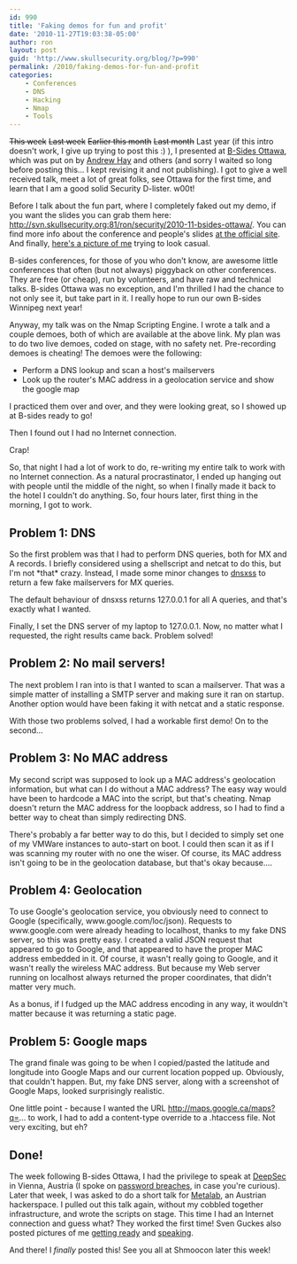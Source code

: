```yaml
---
id: 990
title: 'Faking demos for fun and profit'
date: '2010-11-27T19:03:38-05:00'
author: ron
layout: post
guid: 'http://www.skullsecurity.org/blog/?p=990'
permalink: /2010/faking-demos-for-fun-and-profit
categories:
    - Conferences
    - DNS
    - Hacking
    - Nmap
    - Tools
---
```


<s>This week</s> <s>Last week</s> <s>Earlier this month</s> <s>Last month</s> Last year (if this intro doesn't work, I give up trying to post this :) ), I presented at <a href='http://www.securitybsides.com/w/page/26807426/BSidesOttawa'>B-Sides Ottawa</a>, which was put on by <a href='http://www.andrewhay.ca/'>Andrew Hay</a> and others (and sorry I waited so long before posting this... I kept revising it and not publishing). I got to give a well received talk, meet a lot of great folks, see Ottawa for the first time, and learn that I am a good solid Security D-lister. w00t! 

Before I talk about the fun part, where I completely faked out my demo, if you want the slides you can grab them here:
<a href='http://svn.skullsecurity.org:81/ron/security/2010-11-bsides-ottawa/'>http://svn.skullsecurity.org:81/ron/security/2010-11-bsides-ottawa/</a>. You can find more info about the conference and people's slides <a href='http://www.securitybsides.com/w/page/26807426/BSidesOttawa'>at the official site</a>. And finally, <a href='http://www.flickr.com/photos/jack_daniel/5172813651/in/set-72157625373535766/'>here's a picture of me</a> trying to look casual. 

B-sides conferences, for those of you who don't know, are awesome little conferences that often (but not always) piggyback on other conferences. They are free (or cheap), run by volunteers, and have raw and technical talks. B-sides Ottawa was no exception, and I'm thrilled I had the chance to not only see it, but take part in it. I really hope to run our own B-sides Winnipeg next year!
<!--more-->
Anyway, my talk was on the Nmap Scripting Engine. I wrote a talk and a couple demoes, both of which are available at the above link. My plan was to do two live demoes, coded on stage, with no safety net. Pre-recording demoes is cheating! The demoes were the following:
<ul>
<li>Perform a DNS lookup and scan a host's mailservers</li>
<li>Look up the router's MAC address in a geolocation service and show the google map</li>
</ul>

I practiced them over and over, and they were looking great, so I showed up at B-sides ready to go! 

Then I found out I had no Internet connection. 

Crap! 

So, that night I had a lot of work to do, re-writing my entire talk to work with no Internet connection. As a natural procrastinator, I ended up hanging out with people until the middle of the night, so when I finally made it back to the hotel I couldn't do anything. So, four hours later, first thing in the morning, I got to work. 

<h2>Problem 1: DNS</h2>
So the first problem was that I had to perform DNS queries, both for MX and A records. I briefly considered using a shellscript and netcat to do this, but I'm not *that* crazy. Instead, I made some minor changes to <a href='/wiki/index.php/Dnsxss'>dnsxss</a> to return a few fake mailservers for MX queries. 

The default behaviour of dnsxss returns 127.0.0.1 for all A queries, and that's exactly what I wanted. 

Finally, I set the DNS server of my laptop to 127.0.0.1. Now, no matter what I requested, the right results came back. Problem solved! 

<h2>Problem 2: No mail servers!</h2>
The next problem I ran into is that I wanted to scan a mailserver. That was a simple matter of installing a SMTP server and making sure it ran on startup. Another option would have been faking it with netcat and a static response. 

With those two problems solved, I had a workable first demo! On to the second...

<h2>Problem 3: No MAC address</h2>
My second script was supposed to look up a MAC address's geolocation information, but what can I do without a MAC address? The easy way would have been to hardcode a MAC into the script, but that's cheating. Nmap doesn't return the MAC address for the loopback address, so I had to find a better way to cheat than simply redirecting DNS. 

There's probably a far better way to do this, but I decided to simply set one of my VMWare instances to auto-start on boot. I could then scan it as if I was scanning my router with no one the wiser. Of course, its MAC address isn't going to be in the geolocation database, but that's okay because....

<h2>Problem 4: Geolocation</h2>
To use Google's geolocation service, you obviously need to connect to Google (specifically, www.google.com/loc/json). Requests to www.google.com were already heading to localhost, thanks to my fake DNS server, so this was pretty easy. I created a valid JSON request that appeared to go to Google, and that appeared to have the proper MAC address embedded in it. Of course, it wasn't really going to Google, and it wasn't really the wireless MAC address. But because my Web server running on localhost always returned the proper coordinates, that didn't matter very much. 

As a bonus, if I fudged up the MAC address encoding in any way, it wouldn't matter because it was returning a static page. 

<h2>Problem 5: Google maps</h5>
The grand finale was going to be when I copied/pasted the latitude and longitude into Google Maps and our current location popped up. Obviously, that couldn't happen. But, my fake DNS server, along with a screenshot of Google Maps, looked surprisingly realistic. 

One little point - because I wanted the URL http://maps.google.ca/maps?q=... to work, I had to add a content-type override to a .htaccess file. Not very exciting, but eh?

<h2>Done!</h2>
The week following B-sides Ottawa, I had the privilege to speak at <a href='https://deepsec.net/'>DeepSec</a> in Vienna, Austria (I spoke on <a href='/wiki/index.php/Passwords'>password breaches</a>, in case you're curious). Later that week, I was asked to do a short talk for <a href='http://metalab.at/wiki/English'>Metalab</a>, an Austrian hackerspace. I pulled out this talk again, without my cobbled together infrastructure, and wrote the scripts on stage. This time I had an Internet connection and guess what? They worked the first time! Sven Guckes also posted pictures of me <a href='http://www.guckes.net/pics.2010-11-27/.tmp/SL385042.JPG.html'>getting ready</a> and <a href='http://www.guckes.net/pics.2010-11-27/.tmp/SL385050.JPG.html'>speaking</a>. 

And there! I *finally* posted this! See you all at Shmoocon later this week! 

